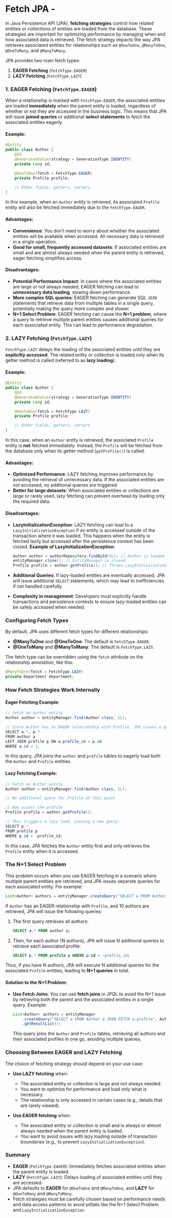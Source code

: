 # Fetch JPA -



In Java Persistence API (JPA), **fetching strategies** control how related entities or collections of entities are loaded from the database. These strategies are important for optimizing performance by managing when and how associated data is retrieved. The fetch strategy impacts the way JPA retrieves associated entities for relationships such as `@OneToOne`, `@ManyToOne`, `@OneToMany`, and `@ManyToMany`.

JPA provides two main fetch types:

1. **EAGER Fetching** (`FetchType.EAGER`)
2. **LAZY Fetching** (`FetchType.LAZY`)

### 1. EAGER Fetching (`FetchType.EAGER`)

When a relationship is marked with `FetchType.EAGER`, the associated entities are loaded **immediately** when the parent entity is loaded, regardless of whether or not they are accessed in the business logic. This means that JPA will issue **joined queries** or additional **select statements** to fetch the associated entities eagerly.

#### Example:

```java
@Entity
public class Author {
    @Id
    @GeneratedValue(strategy = GenerationType.IDENTITY)
    private Long id;

    @OneToOne(fetch = FetchType.EAGER)
    private Profile profile;

    // Other fields, getters, setters
}
```

In this example, when an `Author` entity is retrieved, its associated `Profile` entity will also be fetched immediately due to the `FetchType.EAGER`.

#### Advantages:

- **Convenience**: You don’t need to worry about whether the associated entities will be available when accessed. All necessary data is retrieved in a single operation.
- **Good for small, frequently accessed datasets**: If associated entities are small and are almost always needed when the parent entity is retrieved, eager fetching simplifies access.

#### Disadvantages:

- **Potential Performance Impact**: In cases where the associated entities are large or not always needed, EAGER fetching can lead to **unnecessary data loading**, slowing down performance.
- **More complex SQL queries**: EAGER fetching can generate SQL `JOIN` statements that retrieve data from multiple tables in a single query, potentially making the query more complex and slower.
- **N+1 Select Problem**: EAGER fetching can cause the **N+1 problem**, where a query to retrieve multiple parent entities causes additional queries for each associated entity. This can lead to performance degradation.

### 2. LAZY Fetching (`FetchType.LAZY`)

`FetchType.LAZY` delays the loading of the associated entities until they are **explicitly accessed**. The related entity or collection is loaded only when its getter method is called (referred to as **lazy loading**).

#### Example:

```java
@Entity
public class Author {
    @Id
    @GeneratedValue(strategy = GenerationType.IDENTITY)
    private Long id;

    @OneToOne(fetch = FetchType.LAZY)
    private Profile profile;

    // Other fields, getters, setters
}
```

In this case, when an `Author` entity is retrieved, the associated `Profile` entity is **not** fetched immediately. Instead, the `Profile` will be fetched from the database only when its getter method (`getProfile()`) is called.

#### Advantages:

- **Optimized Performance**: LAZY fetching improves performance by avoiding the retrieval of unnecessary data. If the associated entities are not accessed, no additional queries are triggered.
- **Better for large datasets**: When associated entities or collections are large or rarely used, lazy fetching can prevent overhead by loading only the required data.

#### Disadvantages:

- **LazyInitializationException**: LAZY fetching can lead to a `LazyInitializationException` if an entity is accessed outside of the transaction where it was loaded. This happens when the entity is fetched lazily but accessed after the persistence context has been closed.
  **Example of LazyInitializationException**:
  
  ```java
  Author author = authorRepository.findById(1L); // Author is loaded
  entityManager.close(); // EntityManager is closed
  Profile profile = author.getProfile(); // Throws LazyInitializationException because the Profile is lazily loaded
  ```

- **Additional Queries**: If lazy-loaded entities are eventually accessed, JPA will issue additional `SELECT` statements, which may lead to inefficiencies if not handled carefully.

- **Complexity in management**: Developers must explicitly handle transactions and persistence contexts to ensure lazy-loaded entities can be safely accessed when needed.

### Configuring Fetch Types

By default, JPA uses different fetch types for different relationships:

- **@ManyToOne** and **@OneToOne**: The default is `FetchType.EAGER`.
- **@OneToMany** and **@ManyToMany**: The default is `FetchType.LAZY`.

The fetch type can be overridden using the `fetch` attribute on the relationship annotation, like this:

```java
@ManyToOne(fetch = FetchType.LAZY)
private Department department;
```

### How Fetch Strategies Work Internally

#### Eager Fetching Example:

```java
// Fetch an Author entity
Author author = entityManager.find(Author.class, 1L);

// Since Author has an EAGER relationship with Profile, JPA issues a query like:
SELECT a.*, p.*
FROM author a
LEFT JOIN profile p ON a.profile_id = p.id
WHERE a.id = 1;
```

In this query, JPA joins the `author` and `profile` tables to eagerly load both the `Author` and `Profile` entities.

#### Lazy Fetching Example:

```java
// Fetch an Author entity
Author author = entityManager.find(Author.class, 1L);

// No additional query for Profile at this point

// Now access the profile
Profile profile = author.getProfile();

// This triggers a lazy load, issuing a new query:
SELECT p.*
FROM profile p
WHERE p.id = :profile_id;
```

In this case, JPA fetches the `Author` entity first and only retrieves the `Profile` entity when it is accessed.

### The N+1 Select Problem

This problem occurs when you use EAGER fetching in a scenario where multiple parent entities are retrieved, and JPA issues separate queries for each associated entity. For example:

```java
List<Author> authors = entityManager.createQuery("SELECT a FROM Author a").getResultList();
```

If `Author` has an EAGER relationship with `Profile`, and 10 authors are retrieved, JPA will issue the following queries:

1. The first query retrieves all authors:
   
   ```sql
   SELECT a.* FROM author a;
   ```
2. Then, for each author (N authors), JPA will issue N additional queries to retrieve each associated profile:
   
   ```sql
   SELECT p.* FROM profile p WHERE p.id = :profile_id;
   ```

Thus, if you have N authors, JPA will execute N additional queries for the associated `Profile` entities, leading to **N+1 queries** in total.

#### Solution to the N+1 Problem:

- **Use Fetch Joins**: You can use **fetch joins** in JPQL to avoid the N+1 issue by retrieving both the parent and the associated entities in a single query.
  Example:
  
  ```java
  List<Author> authors = entityManager
      .createQuery("SELECT a FROM Author a JOIN FETCH a.profile", Author.class)
      .getResultList();
  ```
  
  This query joins the `Author` and `Profile` tables, retrieving all authors and their associated profiles in one go, avoiding multiple queries.

### Choosing Between EAGER and LAZY Fetching

The choice of fetching strategy should depend on your use case:

- **Use LAZY fetching** when:
  
  - The associated entity or collection is large and not always needed.
  - You want to optimize for performance and load only what is necessary.
  - The relationship is only accessed in certain cases (e.g., details that are rarely viewed).

- **Use EAGER fetching** when:
  
  - The associated entity or collection is small and is always or almost always needed when the parent entity is loaded.
  - You want to avoid issues with lazy loading outside of transaction boundaries (e.g., to prevent `LazyInitializationException`).

### Summary

- **EAGER** (`FetchType.EAGER`): Immediately fetches associated entities when the parent entity is loaded.
- **LAZY** (`FetchType.LAZY`): Delays loading of associated entities until they are accessed.
- JPA defaults to **EAGER** for `@OneToOne` and `@ManyToOne`, and **LAZY** for `@OneToMany` and `@ManyToMany`.
- Fetch strategies must be carefully chosen based on performance needs and data access patterns to avoid pitfalls like the N+1 Select Problem and `LazyInitializationException`.
